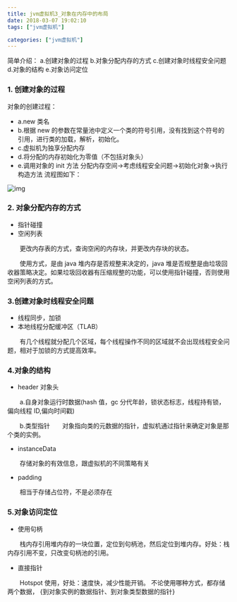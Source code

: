 ```yaml
---
title: jvm虚拟机3_对象在内存中的布局
date: 2018-03-07 19:02:10
tags: ["jvm虚拟机"]

categories: ["jvm虚拟机"]
---
```


简单介绍：
a.创建对象的过程
b.对象分配内存的方式
c.创建对象时线程安全问题
d.对象的结构
e.对象访问定位

<!--more-->

### 1. 创建对象的过程

对象的创建过程：

- a.new 类名
- b.根据 new 的参数在常量池中定义一个类的符号引用，没有找到这个符号的引用，进行类的加载，解析，初始化。
- c.虚拟机为独享分配内存
- d.将分配的内存初始化为零值（不包括对象头）
- e.调用对象的 init 方法
  分配内存空间->考虑线程安全问题->初始化对象->执行构造方法
  流程图如下：

![img](创建对象的过程.png)

### 2. 对象分配内存的方式

- 指针碰撞
- 空闲列表

&emsp;&emsp;更改内存表的方式，查询空闲的内存块，并更改内存块的状态。

&emsp;&emsp;使用方式，是由 java 堆内存是否规整来决定的，java 堆是否规整是由垃圾回收器策略决定。如果垃圾回收器有压缩规整的功能，可以使用指针碰撞，否则使用空闲列表的方式。

### 3.创建对象时线程安全问题

- 线程同步，加锁
- 本地线程分配缓冲区（TLAB）

&emsp;&emsp;有几个线程就分配几个区域，每个线程操作不同的区域就不会出现线程安全问题，相对于加锁的方式提高效率。

### 4.对象的结构

- header 对象头

&emsp;&emsp;a.自身对象运行时数据(hash 值，gc 分代年龄，锁状态标志，线程持有锁，偏向线程 ID,偏向时间戳)

&emsp;&emsp;b.类型指针&emsp;&emsp;对象指向类的元数据的指针，虚拟机通过指针来确定对象是那个类的实例。

- instanceData

&emsp;&emsp;存储对象的有效信息，跟虚拟机的不同策略有关

- padding

&emsp;&emsp;相当于存储占位符，不是必须存在

### 5.对象访问定位

- 使用句柄

&emsp;&emsp;栈内存引用堆内存的一块位置，定位到句柄池，然后定位到堆内存。好处：栈内存引用不变，只改变句柄池的引用。

- 直接指针

&emsp;&emsp;Hotspot 使用，好处：速度快，减少性能开销。
不论使用哪种方式，都存储两个数据，
{到对象实例的数据指针、到对象类型数据的指针}
